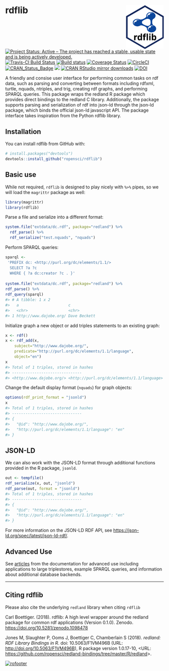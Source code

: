 
# rdflib <img src="man/figures/logo.svg" align="right" alt="" width="120" />

[![Project Status: Active – The project has reached a stable, usable
state and is being actively
developed.](http://www.repostatus.org/badges/latest/active.svg)](http://www.repostatus.org/#active)
[![Travis-CI Build
Status](https://travis-ci.org/ropensci/rdflib.svg?branch=master)](https://travis-ci.org/ropensci/rdflib)
[![Build
status](https://ci.appveyor.com/api/projects/status/n81e9wsh5bh0xrm6?svg=true)](https://ci.appveyor.com/project/cboettig/rdflib)
[![Coverage
Status](https://img.shields.io/codecov/c/github/ropensci/rdflib/master.svg)](https://codecov.io/github/ropensci/rdflib?branch=master)
[![CircleCI](https://circleci.com/gh/ropensci/rdflib.svg?style=svg)](https://circleci.com/gh/ropensci/rdflib "Docker tests")
[![CRAN\_Status\_Badge](http://www.r-pkg.org/badges/version/rdflib)](https://cran.r-project.org/package=rdflib)
[![](http://badges.ropensci.org/169_status.svg)](https://github.com/ropensci/onboarding/issues/169)
[![CRAN RStudio mirror
downloads](http://cranlogs.r-pkg.org/badges/rdflib)](https://CRAN.R-project.org/package=rdflib)
[![DOI](https://zenodo.org/badge/100521776.svg)](https://zenodo.org/badge/latestdoi/100521776)

<!-- README.md is generated from README.Rmd. Please edit that file -->

A friendly and consise user interface for performing common tasks on rdf
data, such as parsing and converting between formats including rdfxml,
turtle, nquads, ntriples, and trig, creating rdf graphs, and performing
SPARQL queries. This package wraps the redland R package which provides
direct bindings to the redland C library. Additionally, the package
supports parsing and serialization of rdf into json-ld through the
json-ld package, which binds the official json-ld javascript API. The
package interface takes inspiration from the Python rdflib library.

## Installation

You can install rdflib from GitHub with:

``` r
# install.packages("devtools")
devtools::install_github("ropensci/rdflib")
```

## Basic use

While not required, `rdflib` is designed to play nicely with `%>%`
pipes, so we will load the `magrittr` package as well:

``` r
library(magrittr)
library(rdflib)
```

Parse a file and serialize into a different format:

``` r
system.file("extdata/dc.rdf", package="redland") %>%
  rdf_parse() %>%
  rdf_serialize("test.nquads", "nquads")
```

Perform SPARQL queries:

``` r
sparql <-
 'PREFIX dc: <http://purl.org/dc/elements/1.1/>
  SELECT ?a ?c
  WHERE { ?a dc:creator ?c . }'

system.file("extdata/dc.rdf", package="redland") %>%
rdf_parse() %>%
rdf_query(sparql)
#> # A tibble: 1 x 2
#>   a                      c           
#>   <chr>                  <chr>       
#> 1 http://www.dajobe.org/ Dave Beckett
```

Initialize graph a new object or add triples statements to an existing
graph:

``` r
x <- rdf()
x <- rdf_add(x, 
    subject="http://www.dajobe.org/",
    predicate="http://purl.org/dc/elements/1.1/language",
    object="en")
x
#> Total of 1 triples, stored in hashes
#> -------------------------------
#> <http://www.dajobe.org/> <http://purl.org/dc/elements/1.1/language> "en" .
```

Change the default display format (`nquads`) for graph objects:

``` r
options(rdf_print_format = "jsonld")
x
#> Total of 1 triples, stored in hashes
#> -------------------------------
#> {
#>   "@id": "http://www.dajobe.org/",
#>   "http://purl.org/dc/elements/1.1/language": "en"
#> }
```

## JSON-LD

We can also work with the JSON-LD format through additional functions
provided in the R package, `jsonld`.

``` r
out <- tempfile()
rdf_serialize(x, out, "jsonld")
rdf_parse(out, format = "jsonld")
#> Total of 1 triples, stored in hashes
#> -------------------------------
#> {
#>   "@id": "http://www.dajobe.org/",
#>   "http://purl.org/dc/elements/1.1/language": "en"
#> }
```

For more information on the JSON-LD RDF API, see
<https://json-ld.org/spec/latest/json-ld-rdf/>.

## Advanced Use

See [articles](https://ropensci.github.io/rdflib/articles/) from the
documentation for advanced use including applications to large
triplestores, example SPARQL queries, and information about additional
database backends.

-----

## Citing rdflib

Please also cite the underlying `redland` library when citing `rdflib`

Carl Boettiger. (2018). rdflib: A high level wrapper around the redland
package for common rdf applications (Version 0.1.0). Zenodo.
<https://doi.org/10.5281/zenodo.1098478>

Jones M, Slaughter P, Ooms J, Boettiger C, Chamberlain S (2018).
*redland: RDF Library Bindings in R*. doi: 10.5063/F1VM496B (URL:
<http://doi.org/10.5063/F1VM496B>), R package version 1.0.17-10, \<URL:
<https://github.com/ropensci/redland-bindings/tree/master/R/redland>\>.

[![rofooter](http://ropensci.org/public_images/github_footer.png)](http://ropensci.org)
